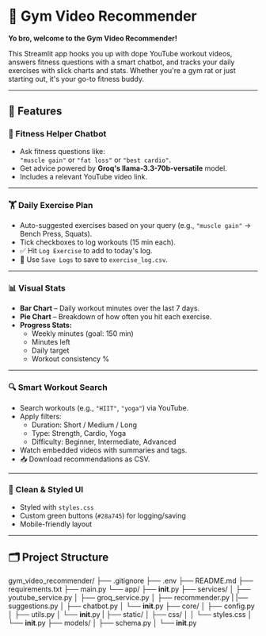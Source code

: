 # 💪 Gym Video Recommender

**Yo bro, welcome to the Gym Video Recommender!**

This Streamlit app hooks you up with dope YouTube workout videos, answers fitness questions with a smart chatbot, and tracks your daily exercises with slick charts and stats. Whether you're a gym rat or just starting out, it's your go-to fitness buddy.

---

## 🚀 Features

### 🧠 Fitness Helper Chatbot
- Ask fitness questions like:  
  `"muscle gain"` or `"fat loss"` or `"best cardio"`.
- Get advice powered by **Groq's llama-3.3-70b-versatile** model.
- Includes a relevant YouTube video link.

---

### 🏋️ Daily Exercise Plan
- Auto-suggested exercises based on your query (e.g., `"muscle gain"` → Bench Press, Squats).
- Tick checkboxes to log workouts (15 min each).
- ✅ Hit `Log Exercise` to add to today's log.
- 💾 Use `Save Logs` to save to `exercise_log.csv`.

---

### 📊 Visual Stats
- **Bar Chart** – Daily workout minutes over the last 7 days.
- **Pie Chart** – Breakdown of how often you hit each exercise.
- **Progress Stats:**
  - Weekly minutes (goal: 150 min)
  - Minutes left
  - Daily target
  - Workout consistency %

---

### 🔍 Smart Workout Search
- Search workouts (e.g., `"HIIT"`, `"yoga"`) via YouTube.
- Apply filters:
  - Duration: Short / Medium / Long
  - Type: Strength, Cardio, Yoga
  - Difficulty: Beginner, Intermediate, Advanced
- Watch embedded videos with summaries and tags.
- 📥 Download recommendations as CSV.

---

### 💅 Clean & Styled UI
- Styled with `styles.css`
- Custom green buttons (`#28a745`) for logging/saving
- Mobile-friendly layout

---

## 🗂️ Project Structure

gym_video_recommender/
├── .gitignore
├── .env
├── README.md
├── requirements.txt
├── main.py
└── app/
    ├── __init__.py
    ├── services/
    │   ├── youtube_service.py
    │   ├── groq_service.py
    │   ├── recommender.py
    |   |── suggestions.py
    │   ├── chatbot.py
    │   └── __init__.py
    ├── core/
    │   ├── config.py
    │   ├── utils.py
    │   └── __init__.py
    |
    ├── static/
    │   ├── css/
    │   │   └── styles.css
    │   └── __init__.py
    ├── models/
    │   ├── schema.py
    │   └── __init__.py